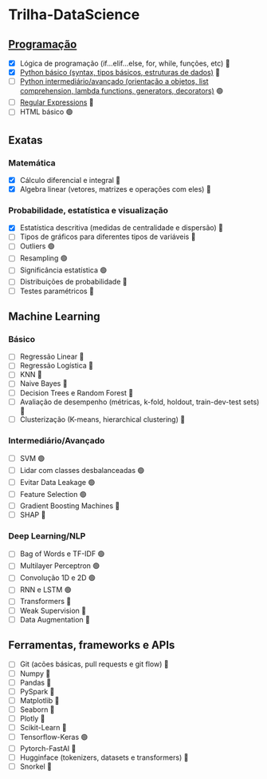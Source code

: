 # Trilha-DataScience

## [Programação](/Programação)

- [x] Lógica de programação (if...elif...else, for, while, funções, etc) &#x1F534;
- [x] [Python básico (syntax, tipos básicos, estruturas de dados)](/Programação/README.md#Python&#32;básico&#32;e&#32;intermediário) &#x1F534;
- [ ] [Python intermediário/avançado (orientação a objetos, list comprehension, lambda functions, generators, decorators)](/Programação/README.md#Python&#32;básico&#32;e&#32;intermediário) &#x1F7E2;
- [ ] [Regular Expressions](/Programação/README.md#Regular&#32;Expressions) &#x1F534;
- [ ] HTML básico &#x1F7E2;

## Exatas

### Matemática

- [x] Cálculo diferencial e integral &#x1F534;
- [x] Algebra linear (vetores, matrizes e operações com eles) &#x1F534;

### Probabilidade, estatística e visualização

- [x] Estatística descritiva (medidas de centralidade e dispersão) &#x1F534;
- [ ] Tipos de gráficos para diferentes tipos de variáveis &#x1F534;
- [ ] Outliers &#x1F7E2;
- [ ] Resampling &#x1F7E2;
- [ ] Significância estatística &#x1F7E2;
- [ ] Distribuições de probabilidade &#x1F535;
- [ ] Testes paramétricos &#x1F535;

## Machine Learning

### Básico

- [ ] Regressão Linear &#x1F534;
- [ ] Regressão Logística &#x1F534;
- [ ] KNN &#x1F534; 
- [ ] Naive Bayes &#x1F534;
- [ ] Decision Trees e Random Forest &#x1F534;
- [ ] Avaliação de desempenho (métricas, k-fold, holdout, train-dev-test sets) &#x1F534;
- [ ] Clusterização (K-means, hierarchical clustering) &#x1F535;

### Intermediário/Avançado

- [ ] SVM &#x1F7E2;
- [ ] Lidar com classes desbalanceadas &#x1F7E2;
- [ ] Evitar Data Leakage &#x1F7E2;
- [ ] Feature Selection &#x1F7E2;
- [ ] Gradient Boosting Machines &#x1F535;
- [ ] SHAP &#x1F535;

### Deep Learning/NLP

- [ ] Bag of Words e TF-IDF &#x1F7E2;
- [ ] Multilayer Perceptron &#x1F7E2;
- [ ] Convolução 1D e 2D &#x1F7E2;
- [ ] RNN e LSTM &#x1F7E2;
- [ ] Transformers &#x1F535;
- [ ] Weak Supervision &#x1F535;
- [ ] Data Augmentation &#x1F535;

## Ferramentas, frameworks e APIs

- [ ] Git (acões básicas, pull requests e git flow) &#x1F534;
- [ ] Numpy &#x1F534;
- [ ] Pandas &#x1F534;
- [ ] PySpark &#x1F535;
- [ ] Matplotlib &#x1F534;
- [ ] Seaborn &#x1F535;
- [ ] Plotly &#x1F535;
- [ ] Scikit-Learn &#x1F534;
- [ ] Tensorflow-Keras &#x1F7E2;
- [ ] Pytorch-FastAI &#x1F535;
- [ ] Hugginface (tokenizers, datasets e transformers) &#x1F535;
- [ ] Snorkel &#x1F535;